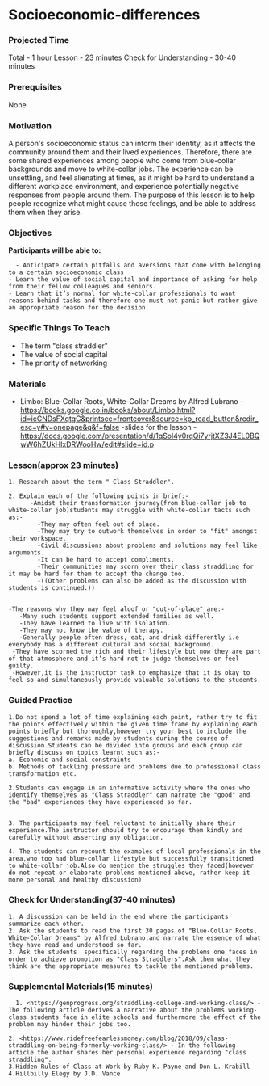 # Socioeconomic-differences

### Projected Time
Total - 1 hour
Lesson - 23 minutes
Check for Understanding - 30-40 minutes


### Prerequisites

None

### Motivation
A person's socioeconomic status can inform their identity, as it affects the community around them and their lived experiences. Therefore, there are some shared experiences among people who come from blue-collar backgrounds and move to white-collar jobs. The experience can be unsettling, and feel alienating at times, as it might be hard to understand a different workplace environment, and experience potentially negative responses from people around them. The purpose of this lesson is to help people recognize what might cause those feelings, and be able to address them when they arise.

### Objectives
**Participants will be able to:**
    
	  - Anticipate certain pitfalls and aversions that come with belonging to a certain socioeconomic class
    - Learn the value of social capital and importance of asking for help from their fellow colleagues and seniors.
    - Learn that it’s normal for white-collar professionals to want reasons behind tasks and therefore one must not panic but rather give an appropriate reason for the decision.


### Specific Things To Teach
   
   - The term "class straddler"
   - The value of social capital
   - The priority of networking

### Materials

- Limbo: Blue-Collar Roots, White-Collar Dreams by Alfred Lubrano - <https://books.google.co.in/books/about/Limbo.html?id=icCNDsFXqtgC&printsec=frontcover&source=kp_read_button&redir_esc=y#v=onepage&q&f=false>
-slides for the lesson - <https://docs.google.com/presentation/d/1qSol4y0rqQi7yrjtXZ3J4EL0BQwW6hZUkHIxDRWooHw/edit#slide=id.p>   

    

### Lesson(approx 23 minutes)

    1. Research about the term " Class Straddler".

    2. Explain each of the following points in brief:-
          -Amidst their transformation journey(from blue-collar job to white-collar job)students may struggle with white-collar tacts such as:-
	        -They may often feel out of place.
            -They may try to outwork themselves in order to "fit" amongst their workspace.
	        -Civil discussions about problems and solutions may feel like arguments.
	        -It can be hard to accept compliments.
	        -Their communities may scorn over their class straddling for it may be hard for them to accept the change too.
	        -((Other problems can also be added as the discussion with students is continued.))
	   

    -The reasons why they may feel aloof or "out-of-place" are:-
	   -Many such students support extended families as well.
	   -They have learned to live with isolation.
	   -They may not know the value of therapy.
	   -Generally people often dress, eat, and drink differently i.e everybody has a different cultural and social background.
     -They have scorned the rich and their lifestyle but now they are part of that atmosphere and it’s hard not to judge themselves or feel guilty.
     -However,it is the instructor task to emphasize that it is okay to feel so and simultaneously provide valuable solutions to the students.


### Guided Practice

    1.Do not spend a lot of time explaining each point, rather try to fit the points effectively within the given time frame by explaining each points briefly but thoroughly,however try your best to include the suggestions and remarks made by students during the course of discussion.Students can be divided into groups and each group can briefly discuss on topics learnt such as:-
    a. Economic and social constraints
    b. Methods of tackling pressure and problems due to professional class transformation etc.

    2.Students can engage in an informative activity where the ones who identify themselves as "Class Straddler" can narrate the "good" and the "bad" experiences they have experienced so far.


    3. The participants may feel reluctant to initially share their experience.The instructor should try to encourage them kindly and carefully without asserting any obligation.

    4. The students can recount the examples of local professionals in the area,who too had blue-collar lifestyle but successfully transitioned to white-collar job.Also do mention the struggles they faced(however do not repeat or elaborate problems mentioned above, rather keep it more personal and healthy discussion)

### Check for Understanding(37-40 minutes)

    1. A discussion can be held in the end where the participants summarize each other.
    2. Ask the students to read the first 30 pages of "Blue-Collar Roots, White-Collar Dreams" by Alfred Lubrano,and narrate the essence of what they have read and understood so far.  
    3. Ask the students  specifically regarding the problems one faces in order to achieve promotion as "Class Straddlers".Ask them what they think are the appropriate measures to tackle the mentioned problems.
     

### Supplemental Materials(15 minutes)
	  1. <https://genprogress.org/straddling-college-and-working-class/> - The following article derives a narrative about the problems working-class students face in elite schools and furthermore the effect of the problem may hinder their jobs too.

    2. <https://www.ridefreefearlessmoney.com/blog/2018/09/class-straddling-on-being-formerly-working-class/> - In the following article the author shares her personal experience regarding "class straddling".
    3.Hidden Rules of Class at Work by Ruby K. Payne and Don L. Krabill
    4.Hillbilly Elegy by J.D. Vance
